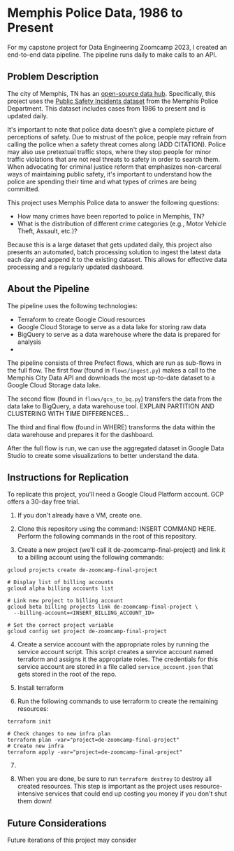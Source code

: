 # Memphis Police Data, 1986 to Present

For my capstone project for Data Engineering Zoomcamp 2023, I created an end-to-end data pipeline. The pipeline runs daily to make calls to an API.

## Problem Description

The city of Memphis, TN has an [open-source data hub]([url](https://data.memphistn.gov/)). 
Specifically, this project uses the [Public Safety Incidents dataset]([url](https://data.memphistn.gov/Public-Safety/Memphis-Police-Department-Public-Safety-Incidents/ybsi-jur4)) from the Memphis Police Department.
This dataset includes cases from 1986 to present and is updated daily.


It's important to note that police data doesn't give a complete picture of perceptions of safety. Due to mistrust
of the police, people may refrain from calling the police when a safety threat comes along (ADD CITATION). 
Police may also use pretextual traffic stops, where they stop people for minor traffic violations that are not real
threats to safety in order to search them.
When advocating for criminal justice reform that emphasizes non-carceral ways of maintaining public safety, it's important to understand 
how the police are spending their time and what types of crimes are being committed. 


This project uses Memphis Police data to answer the following questions:

- How many crimes have been reported to police in Memphis, TN?
- What is the distribution of different crime categories (e.g., Motor Vehicle Theft, Assault, etc.)?

Because this is a large dataset that gets updated daily, this project also presents an automated, batch processing solution to ingest the latest data each day and append it to the existing dataset. This allows for effective data processing and a regularly updated dashboard.


## About the Pipeline 

The pipeline uses the following technologies:
- Terraform to create Google Cloud resources
- Google Cloud Storage to serve as a data lake for storing raw data
- BigQuery to serve as a data warehouse where the data is prepared for analysis
- 

The pipeline consists of three Prefect flows, which are run as sub-flows in the full flow. The first flow (found in `flows/ingest.py`) makes a call to the Memphis City Data API and downloads the most up-to-date dataset to a Google Cloud Storage data lake.


The second flow (found in `flows/gcs_to_bq.py`) transfers the data from the data lake to BigQuery, a data warehouse tool. EXPLAIN PARTITION AND CLUSTERING WITH TIME DIFFERENCES...

The third and final flow (found in WHERE) transforms the data within the data warehouse and prepares it for the dashboard.

After the full flow is run, we can use the aggregated dataset in Google Data Studio to create some visualizations to better understand the data.

## Instructions for Replication

To replicate this project, you'll need a Google Cloud Platform account. GCP offers a 30-day free trial. 

1. If you don't already have a VM, create one.
2. Clone this repository using the command: INSERT COMMAND HERE. Perform the following commands in the root of this repository.

3. Create a new project (we'll call it de-zoomcamp-final-project) and link it to a billing account using the following commands:

```
gcloud projects create de-zoomcamp-final-project

# Display list of billing accounts
gcloud alpha billing accounts list

# Link new project to billing account
gcloud beta billing projects link de-zoomcamp-final-project \
  --billing-account=<INSERT_BILLING_ACCOUNT_ID>
  
# Set the correct project variable
gcloud config set project de-zoomcamp-final-project

```

4. Create a service account with the appropriate roles by running the service account script.
This script creates a service account named terraform and assigns it the appropriate roles.
The credentials for this service account are stored in a file called `service_account.json` that gets stored
in the root of the repo.

5. Install terraform
6. Run the following commands to use terraform to create the remaining resources:
```
terraform init

# Check changes to new infra plan
terraform plan -var="project=de-zoomcamp-final-project"
# Create new infra
terraform apply -var="project=de-zoomcamp-final-project"
```

7. 

99. When you are done, be sure to run `terraform destroy` to destroy all created resources. This step is important as the project uses resource-intensive services that could end up costing you money if you don't shut them down! 


## Future Considerations

Future iterations of this project may consider 

